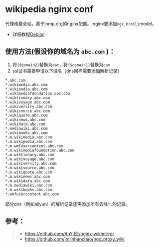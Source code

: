 # wikipedia nginx conf
代理维基全站，基于lnmp.org的nginx配置。
nginx要添加`ngx_brotli`model。
* 详细教程[Debian](https://github.com/librarycloud/iwiki/wiki/Debian-%E8%AF%A6%E7%BB%86%E6%90%AD%E5%BB%BA%E6%95%99%E7%A8%8B)
## 使用方法(假设你的域名为 `abc.com` )：
1. 将`{$domain2}`替换为`abc`，将`{$domain1}`替换为`com`
2. ssl证书需要申请以下域名（dns同样需要添加解析记录）
```
*.abc.com
*.wikimedia.abc.com
*.wikipedia.abc.com
*.wikimediafoundation.abc.com
*.wiktionary.abc.com
*.wikivoyage.abc.com
*.wikiversity.abc.com
*.wikisource.abc.com
*.wikiquote.abc.com
*.wikinews.abc.com
*.wikidata.abc.com
*.mediawiki.abc.com
*.wikibooks.abc.com
*.m.wikimedia.abc.com
*.m.wikipedia.abc.com
*.m.wmfusercontent.abc.com
*.m.wikimediafoundation.abc.com
*.m.wiktionary.abc.com
*.m.wikivoyage.abc.com
*.m.wikiversity.abc.com
*.m.wikisource.abc.com
*.m.wikiquote.abc.com
*.m.wikinews.abc.com
*.m.wikidata.abc.com
*.m.mediawiki.abc.com
*.m.wikibooks.abc.com
*.wmfusercontent.abc.com
```

部分dns（例如aliyun）的解析记录还需添加所有去除`*.`的记录。
## 参考：
> + https://github.com/AnYiEE/nginx-wikimirror
> + https://github.com/imlinhanchao/ngx_proxy_wiki
